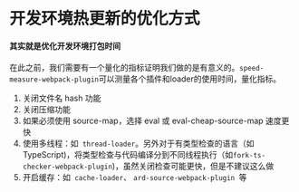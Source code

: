 # 开发环境热更新的优化方式

#### 其实就是优化开发环境打包时间

在此之前，我们需要有一个量化的指标证明我们做的是有意义的。`speed-measure-webpack-plugin`可以测量各个插件和loader的使用时间，量化指标。

1. 关闭文件名 hash 功能
2. 关闭压缩功能
3. 如果必须使用 source-map，选择 eval 或 eval-cheap-source-map 速度更快
4. 使用多线程：如` thread-loader`。另外对于有类型检查的语言（如TypeScript)，将类型检查与代码编译分到不同线程执行（如`fork-ts-checker-webpack-plugin`)，虽然关闭检查可能更快，但是不建议这么做
5. 开启缓存：如` cache-loader`、 `ard-source-webpack-plugin `等

